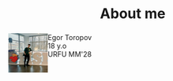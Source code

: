 <h1 align="center">About me</h1>

###

<div align="left">
<div>
  <img src="https://github.com/cu-e/cu-e/blob/main/2024-10-27%2018.27.04.jpg" height="80" alt="gitlab logo" align="left" />
  <div>
    Egor Toropov <br>
    18 y.o <br>
    URFU ММ'28 <br>
  </div>
<!-- </div>
  <br>
  <table>
  <br>
    <td align="center">
 В основном я работал на бек Java (Spring) и TS (Angular, React) БД (psql, redis) DevOps (docker, unix, CI/CD). Из интересного: Занимался разработкой бэкенд-части сайта для интернет-магазина мерча. Также создавал персонализированный лаунчер для Minecraft-сервера (фронтенд на TS с использованием React) и сайт к нему (React). В настоящее время немного работаю над стартапом в области образования (Angular, Spring), который направлен на помощь учителям и репетиторам. <br>
Участвовал в хакатоне от Т-банка и ВШЭ, PROD. Также участвовал (курировал) на хакатоне от ИТМО. ИИ акатон от «Цифровой прорыв». И совсем недавно взяли 5 место на хаке от ЭкспоБанка. <br><br>
В данный момент студент МатМехa (Прикладной Математики) в УрФУ.
      </td>
  </table>
</div> -->
  <!--
<h3 align="left">Links</h3>
 <!--
###

 <!--
<div align="left">
  <a target="_blank" href="https://gitlab.com/cu-e" ><img src="https://skillicons.dev/icons?i=gitlab" height="40" alt="gitlab logo"  /></a>
  <a target="_blank" href="https://github.com/cu-e/" ><img src="https://skillicons.dev/icons?i=github" height="40" alt="github logo"  /></a>
  <a target="_blank" href="t.me/cuee_e" ><img src="https://github.com/gauravghongde/social-icons/blob/master/SVG/Color/Telegram.svg" height="40" alt="vk logo"  />
</div> 
<h2>Мой стек:</h2>
<h3 align="center">BackEnd</h3>
<div align="center">
  <img src="https://skillicons.dev/icons?i=java" height="40" alt="java logo"  />
  <img width="12" />
  <img src="https://skillicons.dev/icons?i=gradle" height="40" alt="gradle logo"  />
  <img width="12" />
  <img src="https://skillicons.dev/icons?i=maven" height="40" alt="apachemaven logo"  />
  <img width="12" />
  <img src="https://skillicons.dev/icons?i=spring" height="40" alt="spring logo"  />
  <img width="12" />
  <img src="https://skillicons.dev/icons?i=hibernate" height="40" alt="hibernate logo"  />
  <img width="12" />
  <img src="https://skillicons.dev/icons?i=mysql" height="40" alt="mysql logo"  />
  <img width="12" />
  <img src="https://skillicons.dev/icons?i=postgres" height="40" alt="postgresql logo"  />
  <img width="12" />
  <img src="https://skillicons.dev/icons?i=redis" height="40" alt="redis logo"  />
  <img width="12" />
  <img src="https://skillicons.dev/icons?i=kafka" height="40" alt="apachekafka logo"  />
</div>
<h3 align="center">FrontEnd</h3>
<div align="center">
  <img src="https://skillicons.dev/icons?i=js" height="40" alt="javascript logo"  />
  <img width="12" />
  <img src="https://skillicons.dev/icons?i=ts" height="40" alt="typescript logo"  />
  <img width="12" />
  <img src="https://skillicons.dev/icons?i=html" height="40" alt="html5 logo"  />
  <img width="12" />
  <img src="https://skillicons.dev/icons?i=css" height="40" alt="css3 logo"  />
  <img width="12" />
  <img src="https://skillicons.dev/icons?i=bun" height="40" alt="bun logo"  />
  <img width="12" />
  <img src="https://skillicons.dev/icons?i=rollupjs" height="40" alt="rollupdotjs logo"  />
  <img width="12" />
  <img src="https://skillicons.dev/icons?i=webpack" height="40" alt="webpack logo"  />
  <img width="12" />
  <img src="https://skillicons.dev/icons?i=vite" height="40" alt="vite logo"  />
  <img width="12" />
  <img src="https://skillicons.dev/icons?i=angular" height="40" alt="angularjs logo"  />
  <img width="12" />
  <img src="https://skillicons.dev/icons?i=react" height="40" alt="react logo"  />
  <img width="12" />
  <img src="https://skillicons.dev/icons?i=redux" height="40" alt="redux logo"  />
  <img width="12" />
  <img src="https://skillicons.dev/icons?i=electron" height="40" alt="electron logo"  />
  <img width="12" />
  <img src="https://skillicons.dev/icons?i=threejs" height="40" alt="threejs logo"  />
  <img width="12" />
  <img src="https://skillicons.dev/icons?i=codepen" height="40" alt="codepen logo"  />
</div>
###
<h3 align="center">DevOps</h3>
###
<div align="center">
  <img src="https://skillicons.dev/icons?i=linux" height="40" alt="linux logo"  />
  <img width="12" />
  <img src="https://skillicons.dev/icons?i=bash" height="40" alt="bash logo"  />
  <img width="12" />
  <img src="https://skillicons.dev/icons?i=neovim" height="40" alt="neovim logo"  />
  <img width="12" />
  <img src="https://skillicons.dev/icons?i=git" height="40" alt="git logo"  />
  <img width="12" />
  <img src="https://skillicons.dev/icons?i=nginx" height="40" alt="nginx logo"  />
  <img width="12" />
  <img src="https://skillicons.dev/icons?i=docker" height="40" alt="docker logo"  />
  <img width="12" />
  <img src="https://skillicons.dev/icons?i=cloudflare" height="40" alt="cloudflare logo"  />
  <img width="12" />
  <img src="https://skillicons.dev/icons?i=gitlab" height="40" alt="gitlab logo"  />
  <img width="12" />
  <img src="https://skillicons.dev/icons?i=vercel" height="40" alt="vercel logo"  />
</div>
###
 -->
